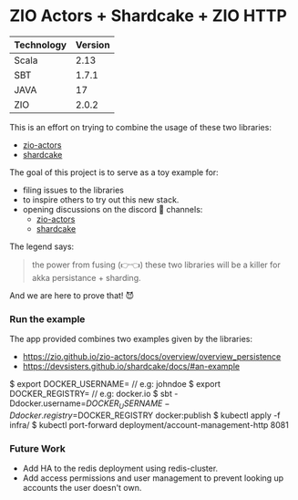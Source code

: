 # ZIO Actors + Shardcake + ZIO HTTP
| Technology | Version |
|------------|---------|
| Scala      | 2.13    |
| SBT        | 1.7.1   |
| JAVA       | 17      |
| ZIO        | 2.0.2   |

This is an effort on trying to combine the usage of these two libraries:
- [zio-actors](https://zio.github.io/zio-actors/)
- [shardcake](https://devsisters.github.io/shardcake/)

The goal of this project is to serve as a toy example for:
- filing issues to the libraries
- to inspire others to try out this new stack.
- opening discussions on the discord 👾 channels:
    + [zio-actors](https://discord.gg/fQdPv8JX)
    + [shardcake](https://discord.gg/4MuKJryZ)

The legend says:
> the power from fusing (👉👈) these two libraries will be a killer for akka persistance + sharding.

And we are here to prove that! 😈

### Run the example
The app provided combines two examples given by the libraries:
- https://zio.github.io/zio-actors/docs/overview/overview_persistence
- https://devsisters.github.io/shardcake/docs/#an-example

$ export DOCKER_USERNAME=<username>  // e.g: johndoe
$ export DOCKER_REGISTRY=<registry>  // e.g: docker.io
$ sbt -Ddocker.username=$DOCKER_USERNAME -Ddocker.registry=$DOCKER_REGISTRY docker:publish
$ kubectl apply -f infra/
$ kubectl port-forward deployment/account-management-http 8081



### Future Work

- Add HA to the redis deployment using redis-cluster.
- Add access permissions and user management to prevent looking up accounts the user doesn't own.